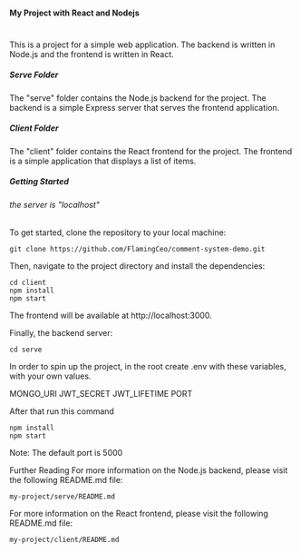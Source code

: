 #### My Project with React and Nodejs
# 
This is a project for a simple web application. The backend is written in Node.js and the frontend is written in React.
##### Serve Folder
The "serve" folder contains the Node.js backend for the project. The backend is a simple Express server that serves the frontend application.

##### Client Folder
The "client" folder contains the React frontend for the project. The frontend is a simple application that displays a list of items.

##### Getting Started
###### the server is "localhost"
To get started, clone the repository to your local machine:

````
git clone https://github.com/FlamingCeo/comment-system-demo.git
````
Then, navigate to the project directory and install the dependencies:
````
cd client
npm install
npm start
````

The frontend will be available at http://localhost:3000.


Finally, the backend server:
````
cd serve
````

In order to spin up the project, in the root create .env with these variables, with your own values.

MONGO_URI
JWT_SECRET
JWT_LIFETIME
PORT

After that run this command
````
npm install
npm start
````
Note: The default port is 5000



Further Reading
For more information on the Node.js backend, please visit the following README.md file:
````
my-project/serve/README.md
````
For more information on the React frontend, please visit the following README.md file:
````
my-project/client/README.md
````
